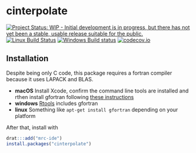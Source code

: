 # cinterpolate

[![Project Status: WIP - Initial development is in progress, but there has not yet been a stable, usable release suitable for the public.](http://www.repostatus.org/badges/latest/wip.svg)](http://www.repostatus.org/#wip)
[![Linux Build Status](https://travis-ci.org/mrc-ide/cinterpolate.svg?branch=master)](https://travis-ci.org/mrc-ide/cinterpolate)
[![Windows Build status](https://ci.appveyor.com/api/projects/status/github/mrc-ide/cinterpolate?svg=true)](https://ci.appveyor.com/project/mrc-ide/cinterpolate)
[![codecov.io](https://codecov.io/github/mrc-ide/cinterpolate/coverage.svg?branch=master)](https://codecov.io/github/mrc-ide/cinterpolate?branch=master)

## Installation

Despite being only C code, this package requires a fortran compiler because it uses LAPACK and BLAS.

* **macOS** Install Xcode, confirm the command line tools are installed and rthen install gfortran following [these instructions](https://cran.r-project.org/bin/macosx/tools/)
* **windows** [Rtools](https://cran.r-project.org/bin/windows/Rtools/) includes gfortran
* **linux** Something like `apt-get install gfortran` depending on your platform

After that, install with

```r
drat:::add("mrc-ide")
install.packages("cinterpolate")
```
